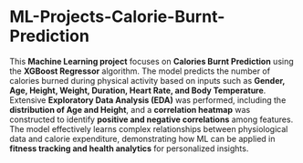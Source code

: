 # ML-Projects-Calorie-Burnt-Prediction
This **Machine Learning project** focuses on **Calories Burnt Prediction** using the **XGBoost Regressor** algorithm. The model predicts the number of calories burned during physical activity based on inputs such as **Gender, Age, Height, Weight, Duration, Heart Rate, and Body Temperature**. Extensive **Exploratory Data Analysis (EDA)** was performed, including the **distribution of Age and Height**, and a **correlation heatmap** was constructed to identify **positive and negative correlations** among features. The model effectively learns complex relationships between physiological data and calorie expenditure, demonstrating how ML can be applied in **fitness tracking and health analytics** for personalized insights.
